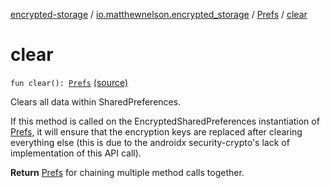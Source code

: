 [encrypted-storage](../../index.md) / [io.matthewnelson.encrypted_storage](../index.md) / [Prefs](index.md) / [clear](./clear.md)

# clear

`fun clear(): `[`Prefs`](index.md) [(source)](https://github.com/05nelsonm/encrypted-storage/blob/master/encrypted-storage/src/main/java/io/matthewnelson/encrypted_storage/Prefs.kt#L229)

Clears all data within SharedPreferences.

If this method is called on the EncryptedSharedPreferences instantiation
of [Prefs](index.md), it will ensure that the encryption keys are replaced after
clearing everything else (this is due to the androidx security-crypto's
lack of implementation of this API call).

**Return**
[Prefs](index.md) for chaining multiple method calls together.

